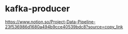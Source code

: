 # kafka-producer
https://www.notion.so/Project-Data-Pipeline-23f536986d1680a494b9cce40539bdc8?source=copy_link

